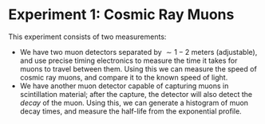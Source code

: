 # Experiment 1: Cosmic Ray Muons

This experiment consists of two measurements:
- We have two muon detectors separated by $\sim 1 - 2$ meters (adjustable), and use precise timing electronics to measure the time it takes for muons to travel between them. Using this we can measure the speed of cosmic ray muons, and compare it to the known speed of light.
- We have another muon detector capable of capturing muons in scintillation material; after the capture, the detector will also detect the *decay* of the muon. Using this, we can generate a histogram of muon decay times, and measure the half-life from the exponential profile.
